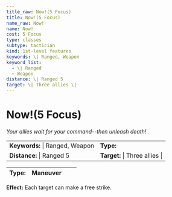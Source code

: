 ```yaml
---
title_raw: Now!(5 Focus)
title: Now!(5 Focus)
name_raw: Now!
name: Now!
cost: 5 Focus
type: classes
subtype: tactician
kind: 1st-level features
keywords: \| Ranged, Weapon
keyword_list:
  - \| Ranged
  - Weapon
distance: \| Ranged 5
target: \| Three allies \|
---
```


# Now!(5 Focus)

*Your allies wait for your command--then unleash death!*

|                                 |                                |
| :------------------------------ | :----------------------------- |
| **Keywords:** \| Ranged, Weapon | **Type:**                      |
| **Distance:** \| Ranged 5       | **Target:** \| Three allies \| |

| **Type:** | Maneuver |     |     |
| --------- | -------- | --- | --- |

**Effect:** Each target can make a free strike.
